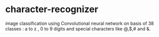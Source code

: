 # character-recognizer
image classification using Convolutional neural network on basis of 38 classes : a to z , 0 to 9 digits and special characters like @,$,# and &amp;.
